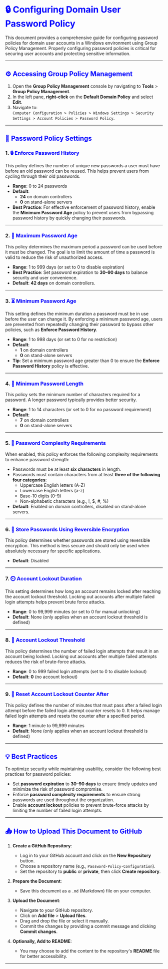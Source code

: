 # <span style="color:blue;">🔒 Configuring Domain User Password Policy</span>

This document provides a comprehensive guide for configuring password policies for domain user accounts in a Windows environment using Group Policy Management. Properly configuring password policies is critical for securing user accounts and protecting sensitive information.

---

## <span style="color:blue;">⚙️ Accessing Group Policy Management</span>

1. Open the **Group Policy Management** console by navigating to **Tools** > **Group Policy Management**.
2. In the left pane, **right-click** on the **Default Domain Policy** and select **Edit**.
3. Navigate to:  
   `Computer Configuration > Policies > Windows Settings > Security Settings > Account Policies > Password Policy`.

---

## <span style="color:blue;">🔑 Password Policy Settings</span>

### 1. <span style="color:blue;">🔒 Enforce Password History</span>  
This policy defines the number of unique new passwords a user must have before an old password can be reused. This helps prevent users from cycling through their old passwords.

- **Range**: 0 to 24 passwords  
- **Default**:  
  - **24** on domain controllers  
  - **0** on stand-alone servers  
- **Best Practice**: For effective enforcement of password history, enable the **Minimum Password Age** policy to prevent users from bypassing password history by quickly changing their passwords.

---

### 2. <span style="color:blue;">📅 Maximum Password Age</span>  
This policy determines the maximum period a password can be used before it must be changed. The goal is to limit the amount of time a password is valid to reduce the risk of unauthorized access.

- **Range**: 1 to 999 days (or set to 0 to disable expiration)  
- **Best Practice**: Set password expiration to **30–90 days** to balance security and user convenience.  
- **Default**: **42 days** on domain controllers.

---

### 3. <span style="color:blue;">⏳ Minimum Password Age</span>  
This setting defines the minimum duration a password must be in use before the user can change it. By enforcing a minimum password age, users are prevented from repeatedly changing their password to bypass other policies, such as **Enforce Password History**.

- **Range**: 1 to 998 days (or set to 0 for no restriction)  
- **Default**:  
  - **1** on domain controllers  
  - **0** on stand-alone servers  
- **Tip**: Set a minimum password age greater than 0 to ensure the **Enforce Password History** policy is effective.

---

### 4. <span style="color:blue;">🔢 Minimum Password Length</span>  
This policy sets the minimum number of characters required for a password. A longer password typically provides better security.

- **Range**: 1 to 14 characters (or set to 0 for no password requirement)  
- **Default**:  
  - **7** on domain controllers  
  - **0** on stand-alone servers

---

### 5. <span style="color:blue;">🔐 Password Complexity Requirements</span>  
When enabled, this policy enforces the following complexity requirements to enhance password strength:

- Passwords must be at least **six characters** in length.  
- Passwords must contain characters from at least **three of the following four categories**:  
  - Uppercase English letters (A-Z)  
  - Lowercase English letters (a-z)  
  - Base-10 digits (0-9)  
  - Non-alphabetic characters (e.g., !, $, #, %)  
- **Default**: Enabled on domain controllers, disabled on stand-alone servers.

---

### 6. <span style="color:blue;">🔑 Store Passwords Using Reversible Encryption</span>  
This policy determines whether passwords are stored using reversible encryption. This method is less secure and should only be used when absolutely necessary for specific applications.

- **Default**: Disabled

---

### 7. <span style="color:blue;">⏲️ Account Lockout Duration</span>  
This setting determines how long an account remains locked after reaching the account lockout threshold. Locking out accounts after multiple failed login attempts helps prevent brute force attacks.

- **Range**: 0 to 99,999 minutes (or set to 0 for manual unlocking)  
- **Default**: None (only applies when an account lockout threshold is defined)

---

### 8. <span style="color:blue;">🚫 Account Lockout Threshold</span>  
This policy determines the number of failed login attempts that result in an account being locked. Locking out accounts after multiple failed attempts reduces the risk of brute-force attacks.

- **Range**: 0 to 999 failed login attempts (set to 0 to disable lockout)  
- **Default**: **0** (no account lockout)

---

### 9. <span style="color:blue;">🔄 Reset Account Lockout Counter After</span>  
This policy defines the number of minutes that must pass after a failed login attempt before the failed login attempt counter resets to 0. It helps manage failed login attempts and resets the counter after a specified period.

- **Range**: 1 minute to 99,999 minutes  
- **Default**: None (only applies when an account lockout threshold is defined)

---

## <span style="color:blue;">💡 Best Practices</span>

To optimize security while maintaining usability, consider the following best practices for password policies:

- Set **password expiration** to **30–90 days** to ensure timely updates and minimize the risk of password compromise.  
- Enforce **password complexity requirements** to ensure strong passwords are used throughout the organization.  
- Enable **account lockout** policies to prevent brute-force attacks by limiting the number of failed login attempts.

---

## <span style="color:blue;">📤 How to Upload This Document to GitHub</span>

1. **Create a GitHub Repository**:
   - Log in to your GitHub account and click on the **New Repository** button.
   - Choose a repository name (e.g., `Password-Policy-Configuration`).
   - Set the repository to **public** or **private**, then click **Create repository**.

2. **Prepare the Document**:
   - Save this document as a `.md` (Markdown) file on your computer.

3. **Upload the Document**:
   - Navigate to your GitHub repository.
   - Click on **Add file** > **Upload files**.
   - Drag and drop the file or select it manually.
   - Commit the changes by providing a commit message and clicking **Commit changes**.

4. **Optionally, Add to README**:
   - You may choose to add the content to the repository's **README** file for better accessibility.

--- 
